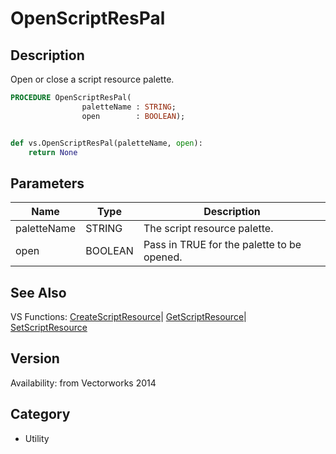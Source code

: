 # OpenScriptResPal

## Description
Open or close a script resource palette.

```pascal
PROCEDURE OpenScriptResPal(
				paletteName : STRING;
				open        : BOOLEAN);
```

```python

def vs.OpenScriptResPal(paletteName, open):
    return None
```

## Parameters
|Name|Type|Description|
|---|---|---|
|paletteName|STRING|The script resource palette.|
|open|BOOLEAN|Pass in TRUE for the palette to be opened.|

## See Also
VS Functions:
[CreateScriptResource](CreateScriptResource.md)| [GetScriptResource](GetScriptResource.md)| [SetScriptResource](SetScriptResource.md)

## Version
Availability: from Vectorworks 2014
## Category
* Utility


